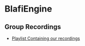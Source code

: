 ﻿# BlafiEngine

## Group Recordings
- [Playlist Containing our recordings](https://youtube.com/playlist?list=PL2FT0wTSgerJDwbeJbKeMQKlI-ZbJACYl&si=NOlrMTp2ogXtswpH)
